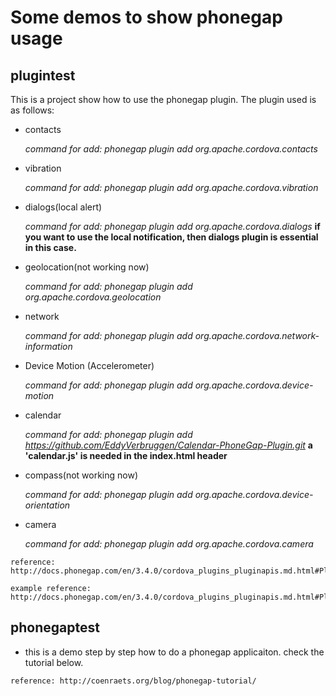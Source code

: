 Some demos to show phonegap usage
=================================


plugintest
------------
This is a project show how to use the phonegap plugin.
The plugin used is as follows:

* contacts

    *command for add: phonegap plugin add org.apache.cordova.contacts*
    
* vibration

    *command for add: phonegap plugin add org.apache.cordova.vibration* 

* dialogs(local alert)

    *command for add: phonegap plugin add org.apache.cordova.dialogs* 
    **if you want to use the local notification, then dialogs plugin is essential in this case.**
* geolocation(not working now)

    *command for add: phonegap plugin add org.apache.cordova.geolocation* 
    
* network

    *command for add: phonegap plugin add org.apache.cordova.network-information* 
    
* Device Motion (Accelerometer)

    *command for add: phonegap plugin add org.apache.cordova.device-motion* 
    
* calendar

    *command for add: phonegap plugin add https://github.com/EddyVerbruggen/Calendar-PhoneGap-Plugin.git* 
    **a 'calendar.js' is needed in the index.html header**
    
* compass(not working now)

    *command for add: phonegap plugin add org.apache.cordova.device-orientation* 

* camera

    *command for add: phonegap plugin add org.apache.cordova.camera* 
    
~~~
reference: http://docs.phonegap.com/en/3.4.0/cordova_plugins_pluginapis.md.html#Plugin%20APIs
~~~

~~~
example reference: http://docs.phonegap.com/en/3.4.0/cordova_plugins_pluginapis.md.html#Plugin%20APIs
~~~

phonegaptest
------------
* this is a demo step by step how to do a phonegap applicaiton. check the tutorial below.

~~~
reference: http://coenraets.org/blog/phonegap-tutorial/
~~~
